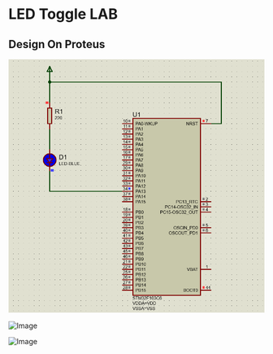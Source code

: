 # LED Toggle LAB


## Design On Proteus

![This is an image](./Unit%203%20(Embedded%20C)/SnapShots/LAB%201%20(Protues).png)

![Image](Unit%203%20(Embedded%20C)/SnapShots/LAB%201%20(Proteus).png)

![Image](./Unit%203%20(Embedded%20C)/SnapShots/LAB%201%20(Proteus).png)

